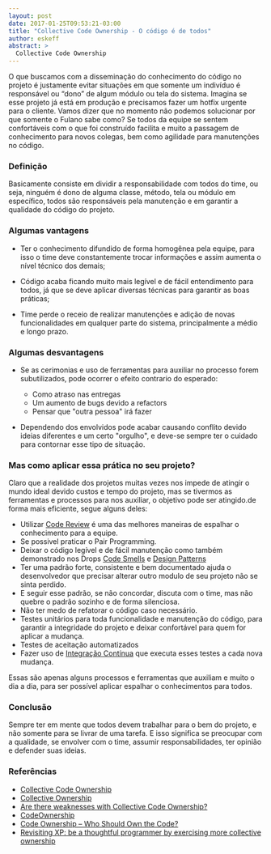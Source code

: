 ```yaml
---
layout: post
date: 2017-01-25T09:53:21-03:00
title: "Collective Code Ownership - O código é de todos"
author: eskeff
abstract: >
  Collective Code Ownership
---
```


O que buscamos com a disseminação do conhecimento do código no projeto é justamente evitar situações em que somente um indivíduo é responsável ou “dono” de algum módulo ou tela do sistema. Imagina se esse projeto já está em produção e precisamos fazer um hotfix urgente para o cliente. Vamos dizer que no momento não podemos solucionar por que somente o Fulano sabe como?
Se todos da equipe se sentem confortáveis com o que foi construído facilita e muito a passagem de conhecimento para novos colegas, bem como agilidade para manutenções no código.

### Definição

Basicamente consiste em dividir a responsabilidade com todos do time, ou seja, ninguém é dono de alguma classe, método, tela  ou módulo em específico, todos são responsáveis pela manutenção e em garantir a qualidade do código do projeto.

### Algumas vantagens
  - Ter o conhecimento difundido de forma homogênea pela equipe, para isso o time deve constantemente trocar informações e assim aumenta o nível técnico dos demais;
  
  - Código acaba ficando muito mais legível e de fácil entendimento para todos, já que se deve aplicar diversas técnicas para garantir as boas práticas;
  
  - Time perde o receio de realizar manutenções e adição de novas funcionalidades em qualquer parte do sistema, principalmente a médio e longo prazo.
 
### Algumas desvantagens

- Se as cerimonias e uso de ferramentas para auxiliar no processo forem subutilizados, pode ocorrer o efeito contrario do esperado:         

    - Como atraso nas entregas
    - Um aumento de bugs devido a refactors
    - Pensar que "outra pessoa" irá fazer

- Dependendo dos envolvidos pode acabar causando conflito devido ideias diferentes e um certo "orgulho", e deve-se sempre ter o cuidado para contornar esse tipo de situação.
  


### Mas como aplicar essa prática no seu projeto?

Claro que a realidade dos projetos muitas vezes nos impede de atingir o mundo ideal devido custos e tempo do projeto, mas se tivermos as ferramentas e processos para nos auxiliar, o objetivo pode ser atingido.de forma mais eficiente, segue alguns deles:

 - Utilizar [Code Review](http://cwisoftware.github.io/drops/code-review) é uma das melhores maneiras de espalhar o conhecimento para a equipe.
 - Se possivel praticar o Pair Programming.
 - Deixar o código legível e de fácil manutenção como também demonstrado nos Drops [Code Smells](http://cwisoftware.github.io/drops/codesmells-dry-kiss)  e  [Design Patterns](http://cwisoftware.github.io/drops/design-patterns) 
 - Ter uma padrão forte, consistente e bem documentado ajuda o desenvolvedor que precisar alterar outro modulo de seu projeto não se sinta perdido. 
 - E seguir esse padrão, se não concordar, discuta com o time, mas não quebre o padrão sozinho e de forma silenciosa.
 - Não ter medo de refatorar o código caso necessário.
 - Testes unitários para toda funcionalidade e manutenção do código, para garantir a integridade do projeto e deixar confortável para quem for aplicar a mudança.
 - Testes de aceitação automatizados 
 - Fazer uso de [Integração Contínua](http://cwisoftware.github.io/drops/maturidade-integracao-continua) que executa esses testes a cada nova mudança.

Essas são apenas alguns processos e ferramentas que auxiliam e muito o dia a dia, para ser possível aplicar espalhar o conhecimentos para todos.

### Conclusão

Sempre ter em mente que todos devem trabalhar para o bem do projeto, e não somente para se livrar de uma tarefa.
E isso significa se preocupar com a qualidade, se envolver com o time, assumir responsabilidades, ter opinião e defender suas ideias. 

### Referências

 - [Collective Code Ownership](http://wiki.c2.com/?CollectiveCodeOwnership)
 - [Collective Ownership](http://www.extremeprogramming.org/rules/collective.html)
 - [Are there weaknesses with Collective Code Ownership?](https://www.infoq.com/news/2008/05/weaknesses_collective_code) 
 - [CodeOwnership](https://www.martinfowler.com/bliki/CodeOwnership.html)
 - [Code Ownership – Who Should Own the Code?](http://swreflections.blogspot.com.br/2013/04/code-ownership-who-should-own-code.html)
 - [Revisiting XP: be a thoughtful programmer by exercising more collective ownership](https://www.infoq.com/articles/revisit-p-collective)




